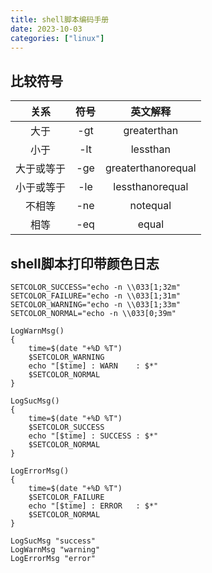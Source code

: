 ```yaml
---
title: shell脚本编码手册
date: 2023-10-03
categories: ["linux"]
---
```


## 比较符号

|    关系    | 符号  |      英文解释      |
| :--------: | :---: | :----------------: |
|    大于    |  -gt  |    greaterthan     |
|    小于    |  -lt  |      lessthan      |
| 大于或等于 |  -ge  | greaterthanorequal |
| 小于或等于 |  -le  |  lessthanorequal   |
|   不相等   |  -ne  |      notequal      |
|    相等    |  -eq  |       equal        |

## shell脚本打印带颜色日志

```shell
SETCOLOR_SUCCESS="echo -n \\033[1;32m"
SETCOLOR_FAILURE="echo -n \\033[1;31m"
SETCOLOR_WARNING="echo -n \\033[1;33m"
SETCOLOR_NORMAL="echo -n \\033[0;39m"

LogWarnMsg()
{
    time=$(date "+%D %T")
    $SETCOLOR_WARNING
    echo "[$time] : WARN    : $*"
    $SETCOLOR_NORMAL
}

LogSucMsg()
{
    time=$(date "+%D %T")
    $SETCOLOR_SUCCESS
    echo "[$time] : SUCCESS : $*"
    $SETCOLOR_NORMAL
}

LogErrorMsg()
{
    time=$(date "+%D %T")
    $SETCOLOR_FAILURE
    echo "[$time] : ERROR   : $*"
    $SETCOLOR_NORMAL
}

LogSucMsg "success"
LogWarnMsg "warning"
LogErrorMsg "error"
```

